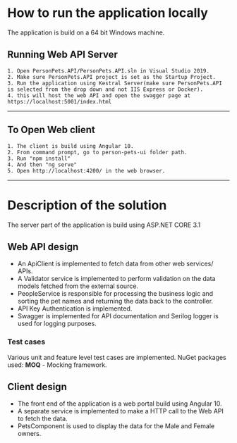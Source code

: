 # How to run the application locally
The application is build on a 64 bit Windows machine.

## Running Web API Server 

    1. Open PersonPets.API/PersonPets.API.sln in Visual Studio 2019.
    2. Make sure PersonPets.API project is set as the Startup Project.
    3. Run the application using Kestral Server(make sure PersonPets.API is selected from the drop down and not IIS Express or Docker). 
    4. this will host the web API and open the swagger page at https://localhost:5001/index.html
   

---
## To Open Web client

    1. The client is build using Angular 10.
    2. From command prompt, go to person-pets-ui folder path.
    3. Run "npm install"
    4. And then "ng serve"
    5. Open http://localhost:4200/ in the web browser.

---
# Description of the solution
The server part of the application is build using ASP.NET CORE 3.1

## Web API design
* An ApiClient is implemented to fetch data from other web services/ APIs.
* A Validator service is implemented to perform validation on the data models fetched from the external source.
* PeopleService is responsible for processing the business logic and sorting the pet names and returning the data back to the controller.
* API Key Authentication is implemented. 
* Swagger is implemented for API documentation and Serilog logger is used for logging purposes.
 
### Test cases 
 Various unit and feature level test cases are implemented. NuGet packages used: <strong>MOQ</strong> - Mocking framework.

## Client design
* The front end of the application is a web portal build using Angular 10.
* A separate service is implemented to make a HTTP call to the Web API to fetch the data. 
* PetsComponent is used to display the data for the Male and Female owners.
